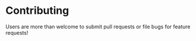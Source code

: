 # Contributing

Users are more than welcome to submit pull requests or file bugs for feature requests!
